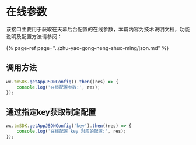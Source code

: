 # 在线参数

该接口主要用于获取在天幕后台配置的在线参数，本篇内容为技术说明文档，功能说明及配置方法请参阅：

{% page-ref page="../zhu-yao-gong-neng-shuo-ming/json.md" %}

## **调用方法**

```javascript
wx.tmSDK.getAppJSONConfig().then((res) => {
    console.log('在线配置参数:', res);
});
```

## 通过指定key获取制定配置

```javascript
wx.tmSDK.getAppJSONConfig('key').then((res) => {
    console.log('在线配置 key 对应的配置:', res);
});
```

